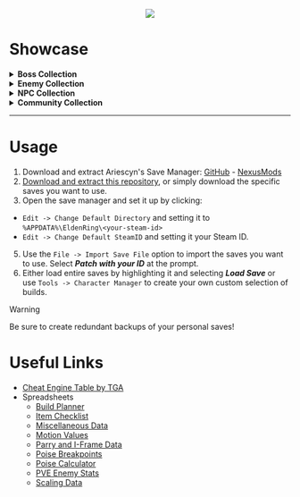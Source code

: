 <p align="center">
  <img src="https://i.imgur.com/EKs0Oou.png"/></img>
</p>

# Showcase

<details>
  <summary>
  <strong>Boss Collection</strong>
  </summary><hr>

  <!-- Save Seperator -->

  <details>
  <summary>
  <strong>1. <a href="https://github.com/Bergbok/Elden-Ring-Saves/tree/main/save-files/BOSS-1--Demigods-and-Co-1">Demigods and Co. 1</a></strong>
  </summary><hr>

  <details open>
  <summary><strong>Load Menu Preview</strong></summary>

  ![1-5](https://i.imgur.com/MY0dJVa.png)
  ![6-10](https://i.imgur.com/fN0U6I8.png)
  
  </details>

  <details>
  <summary>1. Godfrey, First Elden Lord</summary>

  ![Status Page 2](https://i.imgur.com/o8P3x6m.png)
  ![Status Page 1](https://i.imgur.com/900U52a.png)

  > - [ChaseTheBro - Axe Of Godfrey (Weapon Showcase Ep.25)](https://youtu.be/eeqgGoS6b6o)
  > - [ChaseTheBro - Hoarah Loux's Earthshaker Is Wonderful](https://youtu.be/taRqfCvUNHY)
  > - [ChaseTheBro - The Axe Of Godfrey Is So Strong Now!](https://youtu.be/_jit9pOLwvw)
  > - [Sliders](https://youtu.be/w0kxz1IwUhU)
  
  </details>
  <!-- Build Seperator -->
  <details>
  <summary>2. Godrick the Grafted</summary>

  ![Status Page 2](https://i.imgur.com/Sc91GrT.png)
  ![Status Page 1](https://i.imgur.com/UWqGSWb.png)

  > - [ChaseTheBro - Axe Of Godrick (Weapon Showcase Ep.168)](https://youtu.be/x0ICaQ5AkRI)
  > - [ChaseTheBro - Grafted Dragon (Weapon Showcase Ep.179)](https://youtu.be/6Sp0Af5x4qI)
  > - [Sliders](https://youtu.be/puBOPtZM3v0)
  
  </details>
  <!-- Build Seperator -->
  <details>
  <summary>3. Godwyn the Golden</summary>
  
  ![Status Page 2](https://i.imgur.com/SX5lHU6.png)
  ![Status Page 1](https://i.imgur.com/jjkCemF.png)

  > - [ChaseTheBro - Axe Of Godrick (Weapon Showcase Ep.168)](https://youtu.be/x0ICaQ5AkRI)
  > - [ChaseTheBro - Grafted Dragon (Weapon Showcase Ep.179)](https://youtu.be/6Sp0Af5x4qI)
  > - [Sliders](https://youtu.be/puBOPtZM3v0)
  
  </details>
  <!-- Build Seperator -->
  <details>
  <summary>4. Malenia, Blade of Miquella</summary>
    
  ![Status Page 2](https://i.imgur.com/Rgfdcpq.png)
  ![Status Page 1](https://i.imgur.com/bEzFZ0w.png)

  > - [ChaseTheBro - Hand Of Malenia (Weapon Showcase Ep.45)](https://youtu.be/mNR-gtZj9rU)
  > - [monk - This MALENIA BUILD is CLEAN (Elden Ring PVP)](https://youtu.be/BnsNxrr5Kf0)
  > - [Sliders](https://youtu.be/-_c2SGPOemU)
  
  </details>
  <!-- Build Seperator -->
  <details>
  <summary>5. Marika</summary>
    
  ![Status Page 2](https://i.imgur.com/DqOdi18.png)
  ![Status Page 1](https://i.imgur.com/2jCaIMR.png)

  > - [ChaseTheBro - Marika's Hammer (Weapon Showcase Ep.172)](https://youtu.be/buVMLzxPDJo)
  > - [ChaseTheBro - Marika's Hammer Is An Awesome Tool For Invasions](https://youtu.be/sgxbkhnxz1A)
  > - [ChaseTheBro - Sacred Relic Sword (Weapon Showcase Ep.100)](https://youtu.be/rgxOG3rRLpo)
  > - [Sliders](https://youtu.be/N1OLvKdJQS0)
  
  </details>
  <!-- Build Seperator -->
  <details>
  <summary>6. Miquella</summary>
    
  ![Status Page 2](https://i.imgur.com/p9bmaaw.png)
  ![Status Page 1](https://i.imgur.com/6qtCzrQ.png)

  > - [Sliders](https://youtu.be/_DDgubK_wFE)
  
  </details>
  <!-- Build Seperator -->
  <details>
  <summary>7. Mohg, Lord of Blood</summary>
    
  ![Status Page 2](https://i.imgur.com/cvqdTdu.png)
  ![Status Page 1](https://i.imgur.com/Jqo2HUK.png)

  > - [ChaseTheBro - Mohg, Lord Of Blood Has Invaded Your World](https://youtu.be/45qaHEt235Q)
  
  </details>
  <!-- Build Seperator -->
  <details>
  <summary>8. Morgott, the Omen King</summary>

  ![Status Page 2](https://i.imgur.com/X3Rv6xK.png)
  ![Status Page 1](https://i.imgur.com/3IgBTkH.png)

  > - [ChaseTheBro - Morgott The Omen King Has Invaded Your World](https://youtu.be/9YseMBy9dQQ)
  > - [Sliders](https://imgur.com/a/MXSGScz)
  
  </details>
  <!-- Build Seperator -->
  <details>
  <summary>9. Radagon of the Golden Order</summary>

  ![Status Page 2](https://i.imgur.com/YELVLPx.png)
  ![Status Page 1](https://i.imgur.com/2eUeNjH.png)

  > - [ChaseTheBro - Marika's Hammer (Weapon Showcase Ep.172)](https://youtu.be/buVMLzxPDJo)
  > - [ChaseTheBro - Marika's Hammer Is An Awesome Tool For Invasions](https://youtu.be/sgxbkhnxz1A)
  > - [ChaseTheBro - Sacred Relic Sword (Weapon Showcase Ep.100)](https://youtu.be/rgxOG3rRLpo)
  > - [Sliders](https://youtu.be/Cj6LergHG7E)
  
  </details>
  <!-- Build Seperator -->
  <details>
  <summary>10. Starscourge Radahn</summary>

  ![Status Page 2](https://i.imgur.com/2AXbYUy.png)
  ![Status Page 1](https://i.imgur.com/OgfIzAw.png)

  > - [ChaseTheBro - Starscourge Greatsword (Weapon Showcase Ep.166)](https://youtu.be/3uNV9lSiOuI)
  > - [ChaseTheBro - The Starscourge Greatsword Is Hilarious](https://youtu.be/rxxrK5Z7Lpc)
  > - [Sliders](https://youtu.be/lA1BtWT_RI4)
  
  </details>
  
  <hr>
  </details>

  <!-- Save Seperator -->

  <details>
    <summary>
    <strong>2. <a href="https://github.com/Bergbok/Elden-Ring-Saves/tree/main/save-files/BOSS-2--Demigods-and-Co-2">Demigods and Co. 2</a></strong>
    </summary><hr>

  <details open>
  <summary><strong>Load Menu Preview</strong></summary>

  ![1-3](https://i.imgur.com/B2fVG1d.png)
  
  </details>

  <details>
  <summary>1. Ranni the Witch</summary>
    
  ![Status Page 2](https://i.imgur.com/GGvFzLT.png)
  ![Status Page 1](https://i.imgur.com/FmYCD1Q.png)

  > - [ChaseTheBro - The Blizzard Wizard](https://youtu.be/ugS9K4dQZHo)
  > - [ChaseTheBro - The Frost Mage](https://youtu.be/He7CFrNp3r0)
  > - [ChaseTheBro - The Frostbite Mage](https://youtu.be/xjE1Zv_2kkQ)
  > - [Sliders](https://youtu.be/0Irnu1H3MeY)
  
  </details>
  <!-- Build Seperator -->
  <details>
  <summary>2. Rennala, Queen of the Full Moon</summary>
      
  ![Status Page 2](https://i.imgur.com/KrBBabN.png)
  ![Status Page 1](https://i.imgur.com/0ezwIlH.png)

  > - [ChaseTheBro - Spinning Weapon Is Extremely Powerful On A Sorcery Build](https://youtu.be/qsXr61HPh3M)
  > - [Sliders](https://youtu.be/o4Aw9LnSod8)
  
  </details>
  <!-- Build Seperator -->
  <details>
  <summary>3. Rykard, Lord of Blasphemy</summary>
    
  ![Status Page 2](https://i.imgur.com/3uKFC3h.png)
  ![Status Page 1](https://i.imgur.com/H2KQzEb.png)

  > - [ChaseTheBro - Blasphemous Blade (Weapon Showcase Ep.15)](https://youtu.be/NjzJckq4ElI)
  > - [ChaseTheBro - Blasphemous Blade Is One Of The Best Faith Weapons](https://youtu.be/Wa4VNzejRgI)
  > - [ChaseTheBro - Blasphemous Blade & Pyromancies Are Hotter Than Ever!](https://youtu.be/li9zBnciPGE)
  > - [ChaseTheBro - The Blasphemous Caster](https://youtu.be/NIzzTGBwjl0)
  > - [Sliders](https://youtu.be/WQovyo4lcWE)
  
  </details>

  <hr>
  </details>

  <!-- Save Seperator -->

  <details>
    <summary>
    <strong>3. <a href="https://github.com/Bergbok/Elden-Ring-Saves/tree/main/save-files/BOSS-3--Legend-Bosses">Legend Bosses</a></strong>
    </summary><hr>

  <details open>
  <summary><strong>Load Menu Preview</strong></summary>

  ![1-3](https://i.imgur.com/qlNHLvP.png)
  
  </details>

  <details>
  <summary>1. Fire Giant</summary>
    
  ![Status Page 2](https://i.imgur.com/rDaL1Fk.png)
  ![Status Page 1](https://i.imgur.com/pvnDzKg.png)

  > - [monk - This FIRE GIANT BUILD is TOO HOT TO HANDLE (Elden Ring PVP)](https://youtu.be/u4n5Un4w8TI)
  > - [Sliders](https://imgur.com/a/GILuQBE)
  
  </details>
  <!-- Build Seperator -->
  <details>
  <summary>2. Gurranq, Beast Clergyman</summary>
    
  ![Status Page 2](https://i.imgur.com/h8bh4hv.png)
  ![Status Page 1](https://i.imgur.com/UZKhl1l.png)
  
  </details>
  <!-- Build Seperator -->
  <details>
  <summary>3. Maliketh, the Black Blade</summary>
    
  ![Status Page 2](https://i.imgur.com/Q6uIOnQ.png)
  ![Status Page 1](https://i.imgur.com/kbVUoF3.png)

  > - [ChaseTheBro - Maliketh's Black Blade (Weapon Showcase Ep.76)](https://youtu.be/9Ry3rVifMig)
  > - [ChaseTheBro - Maliketh's Black Blade Got An Upgrade!](https://youtu.be/J0sWz2SwShg)
  > - [Sliders](https://imgur.com/gallery/GDcKe8Y)
  
  </details>
  <!-- Build Seperator -->
  <hr>
  </details>

  <!-- Save Seperator -->

  <details>
    <summary>
    <strong>4. <a href="https://github.com/Bergbok/Elden-Ring-Saves/tree/main/save-files/BOSS-4--Great-Enemies">Great Enemies</a></strong>
    </summary><hr>

  > Reserved for:
  >  - Ancestor Spirit
  >  - Cemetery Shade
  >  - Dragonkin Soldier / of Nokstella
  >  - Leonine Misbegotten
  >  - Red Wolf of Radagon
  >  - Valiant Gargoyles
  >
  > I just don't really know what to do for these fashion-wise so feel free to add them yourself if you have ideas!

  <hr>
  </details>

  <!-- Save Seperator -->

  <details>
    <summary>
    <strong>5. <a href="https://github.com/Bergbok/Elden-Ring-Saves/tree/main/save-files/BOSS-5--Field-Bosses-1">Field Bosses 1</a></strong>
    </summary><hr>

  <details open>
  <summary><strong>Load Menu Preview</strong></summary>

  ![1-5](https://i.imgur.com/rmrOhmy.png)
  ![6-10](https://i.imgur.com/vJaa191.png)
  
  </details>
  
  <details>
  <summary>1. Adan, Thief of Fire</summary>

  ![Status Page 2](https://i.imgur.com/ZwKbh7p.png)
  ![Status Page 1](https://i.imgur.com/O44cGSI.png)

  > - [Mr_CurL - Adan, Thief Of Fire PVP/Invasions](ZZZ)
  
  </details>
  <!-- Build Seperator -->
  <details>
  <summary>2. Battlemage Hugues</summary>

  ![Status Page 2](https://i.imgur.com/ZsbM2aA.png)
  ![Status Page 1](https://i.imgur.com/658bxBJ.png)

  > - [ChaseTheBro - Battlemage Hugues Has Invaded Your World](https://youtu.be/NzMR4E5NBxE)
  
  </details>
  <!-- Build Seperator -->
  <details>
  <summary>3. Bell Bearing Hunter / Elemer of the Briar</summary>
    
  ![Status Page 2](https://i.imgur.com/DbrNOKI.png)
  ![Status Page 1](https://i.imgur.com/aeWf5ET.png)
  
  </details>
  <!-- Build Seperator -->
  <details>
  <summary>4. Black Knife Assassin</summary>

  ![Status Page 2](https://i.imgur.com/5MwNWMj.png)
  ![Status Page 1](https://i.imgur.com/TKUfRuj.png)

  > - [monk - This BLACK KNIFE ASSASSIN BUILD is DEADLY (Elden Ring PVP)](https://youtu.be/ceBQnnR6xGc)
  > - [Oroboro - Black Knife of Stormveil | Elden Ring](https://youtu.be/UIzH2EcyJH0)

  </details>
  <!-- Build Seperator -->
  <details>
  <summary>5. Commander Niall / O'Neil</summary>

  ![Status Page 2](https://i.imgur.com/2BsC89x.png)
  ![Status Page 1](https://i.imgur.com/82oCY52.png)

  > - [ChaseTheBro - Commander Niall Has Invaded Your World](https://youtu.be/YB42YJtXpoM)
  > - [monk - This COMMANDER NIALL BUILD is RUTHLESS (Elden Ring PVP)](https://youtu.be/jxyk1BWiUsU)
  
  </details>
  <!-- Build Seperator -->
  <details>
  <summary>6. Crucible Knight Ordovis</summary>

  ![Status Page 2](https://i.imgur.com/5bxfJ6V.png)
  ![Status Page 1](https://i.imgur.com/LpBiAxj.png)
  
  > - [ChaseTheBro - Crucible Knight Has Invaded Your World](https://youtu.be/lh4CPGPafK4)
  > - [msokka - Elden Ring PVP As Crucible Knight Ordovis](https://youtu.be/uP8XX0arbhE)
  
  </details>
  <!-- Build Seperator -->
  <details>
  <summary>7. Crucible Knight Siluria</summary>

  ![Status Page 2](https://i.imgur.com/7OIsR0o.png)
  ![Status Page 1](https://i.imgur.com/bsaYOGM.png)

  > - [ChaseTheBro - Siluria's Tree Is Powerful With The Recent Buff!](https://youtu.be/WtQcvaktZas)
  > - [ChaseTheBro - Crucible Knight Has Invaded Your World](https://youtu.be/lh4CPGPafK4)
  > - [msokka - Elden Ring PVP As Crucible Knight Ordovis](https://youtu.be/uP8XX0arbhE)
  
  </details>
  <!-- Build Seperator -->
  <details>
  <summary>8. Esgar, Priest of Blood</summary>
  
  ![Status Page 2](https://i.imgur.com/HeDJLax.png)
  ![Status Page 1](https://i.imgur.com/Kzq0Wxz.png)
  
  </details>
  <!-- Build Seperator -->
  <details>
  <summary>9. Godskin Apostle</summary>

  ![Status Page 2](https://i.imgur.com/F0JmNYF.png)
  ![Status Page 1](https://i.imgur.com/G0azZX9.png)

  > - [msokka - Elden Ring PVP As a Godskin Apostle](https://youtu.be/5Qsfsu9HNKo)
  > - [Sliders](https://youtu.be/yk4oDrmwEEo)
  
  </details>
  <!-- Build Seperator -->
  <details>
  <summary>10. Godskin Noble</summary>
  
  ![Status Page 2](https://i.imgur.com/qZOtDms.png)
  ![Status Page 1](https://i.imgur.com/Fatwq0N.png)

  > - [ChaseTheBro - Godskin Noble Has Invaded Your World](https://youtu.be/h6XbTUkH9tk)
  > - [Sliders](https://youtu.be/vrsQXHGdrCc)
  
  </details>
  <!-- Build Seperator -->
  <hr>
  </details>

  <!-- Save Seperator -->

  <details>
    <summary>
    <strong>6. <a href="https://github.com/Bergbok/Elden-Ring-Saves/tree/main/save-files/BOSS-6--Field-Bosses-2">Field Bosses 2</a></strong>
    </summary><hr>

  <details open>
  <summary><strong>Load Menu Preview</strong></summary>

  ![1-5](https://i.imgur.com/zV7Cf0n.png)
  ![6-10](https://i.imgur.com/zh5KHku.png)
  
  </details>
  <!-- Build Seperator -->
  <details>
  <summary>1. Gravekeeper / Duelist / Gladiator</summary>

  ![Status Page 2](https://i.imgur.com/4lgFiWk.png)
  ![Status Page 1](https://i.imgur.com/1ab2TMZ.png)
  
  </details>
  <!-- Build Seperator -->
  <details>
  <summary>2. Rotten Gravekeeper / Duelist / Gladiator</summary>

  ![Status Page 2](https://i.imgur.com/72P2Nd5.png)
  ![Status Page 1](https://i.imgur.com/34QGtY7.png)

  > - [Mr_CurL - Rotten Duelist | Elden Ring | Pvp/Invasions](ZZZ)
  
  </details>
  <!-- Build Seperator -->
  <details>
  <summary>3. Kindred of Rot</summary>
  
  ![Status Page 2](https://i.imgur.com/ofD24hr.png)
  ![Status Page 1](https://i.imgur.com/kd2gEri.png)

  > - [Sliders](https://imgur.com/a/L5gKexR)
  
  </details>
  <!-- Build Seperator -->
  <details>
  <summary>4. Loretta, Knight of the Haligtree / Royal Knight Loretta</summary>

  ![Status Page 2](https://i.imgur.com/dHoZSpH.png)
  ![Status Page 1](https://i.imgur.com/n4MSLpt.png)

  > - [ChaseTheBro - Loretta's War Sickle Got Quite The Buff!](https://youtu.be/Hyso5-aDblw)
  > - [monk - DESTROYING opponents with this KNIGHT LORETTA BUILD (Elden Ring PVP)](https://youtu.be/VCl7skBLL5Y)
  
  </details>
  <!-- Build Seperator -->
  <details>
  <summary>5. Mad Pumpkin Head</summary>

  ![Status Page 2](https://i.imgur.com/JLOZDt4.png)
  ![Status Page 1](https://i.imgur.com/JXpAzE6.png)
  
  </details>
  <!-- Build Seperator -->
  <details>
  <summary>6. Necromancer Garris</summary>

  ![Status Page 2](https://i.imgur.com/HcyTGbZ.png)
  ![Status Page 1](https://i.imgur.com/YgfiW5T.png)

  </details>
  <!-- Build Seperator -->
  <details>
  <summary>7. Night's Cavalry</summary>

  ![Status Page 2](https://i.imgur.com/FXryVP1.png)
  ![Status Page 1](https://i.imgur.com/ID4MTXS.png)

  > - [ChaseTheBro - Night's Cavalry Has Invaded Your World](https://youtu.be/EFcZubAUK8w)
  
  </details>
  <!-- Build Seperator -->
  <details>
  <summary>8. Night Maiden</summary>

  ![Status Page 2](https://i.imgur.com/g3D2yLI.png)
  ![Status Page 1](https://i.imgur.com/H3Ay8LB.png)
  > Not a field boss but didn't want this seperated from the Nox Monk / Swordstress
  
  </details>
  <!-- Build Seperator -->
  <details>
  <summary>9. Nox Monk</summary>

  ![Status Page 2](https://i.imgur.com/002eFDr.png)
  ![Status Page 1](https://i.imgur.com/J8oifgm.png)

  > - [Prod - Low Key One Of The BEST Weapons I've Used - Elden Ring Nox Flowing Hammer PvP](https://youtu.be/10bZAG3-LK4)
  > - [Mr_CurL - Nox Monk Pvp/Invasions](https://youtu.be/lOd756dSgzk)
  
  </details>
  <!-- Build Seperator -->
  <details>
  <summary>10. Nox Swordstress</summary>

  ![Status Page 2](https://i.imgur.com/uLfiNV9.png)
  ![Status Page 1](https://i.imgur.com/gw0eO0T.png)

  > - [Mr_CurL - Nox SwordStress Pvp/Invasions](https://youtu.be/xF-ZF7zNHGc)
  
  </details>

  <hr>
  </details>

  <!-- Save Seperator -->

  <details>
    <summary>
    <strong>7. <a href="https://github.com/Bergbok/Elden-Ring-Saves/tree/main/save-files/BOSS-7--Field-Bosses-3">Field Bosses 3</a></strong>
    </summary><hr>

  <details open>
  <summary><strong>Load Menu Preview</strong></summary>

  ![1-5](https://i.imgur.com/hrK0U2q.png)

  </details>

  <details>
  <summary>1. Omenkiller</summary>

  ![Status Page 2](https://i.imgur.com/YD1OSPb.png)
  ![Status Page 1](https://i.imgur.com/MrnNpdg.png)

  > - [ChaseTheBro - Omenkiller Has Invaded Your World](https://youtu.be/tLSL-qPW15A)
  
  </details>
  <!-- Build Seperator -->
  <details>
  <summary>2. Perfumer Tricia</summary>

  ![Status Page 2](https://i.imgur.com/gfHlBi9.png)
  ![Status Page 1](https://i.imgur.com/fd0Vvv8.png)

  > - [CondimentsIV - Invasions: Lord’s Perfumer (Perfume Build) One shot build](https://youtu.be/M3_PbP1WIVE)
  
  </details>
  <!-- Build Seperator -->
  <details>
  <summary>3. Sanguine Noble</summary>

  ![Status Page 2](https://i.imgur.com/wC2NcI0.png)
  ![Status Page 1](https://i.imgur.com/BpPmG8Z.png)

  > - [ChaseTheBro - Sanguine Noble Has Invaded Your World](https://youtu.be/ngkMZ9jyRCo)
  
  </details>
  <!-- Build Seperator -->
  <details>
  <summary>4. Tree Sentinel</summary>

  ![Status Page 2](https://i.imgur.com/HDEFG9e.png)
  ![Status Page 1](https://i.imgur.com/TLfugW0.png)

  > - [ChaseTheBro - Bathing Everyone In Rays Of Gold](https://youtu.be/cyHNFplXr9A)
  > - [ChaseTheBro - Golden Halberd (Weapon Showcase Ep.127)](https://youtu.be/91NNiaa3jeE)
  > - [ChaseTheBro - Golden Order Greatsword (Weapon Showcase Ep.78)](https://youtu.be/VB0DVY640ts)
  > - [ChaseTheBro - Sacred Builds Bathe Their Enemies In Rays Of Gold](https://youtu.be/5d37owhi5Q4)
  > - [ChaseTheBro - The Wizard Away 9000](https://youtu.be/8UMk5BWGako)
  > - [ChaseTheBro - Treespear (Weapon Showcase Ep.39)](https://youtu.be/LMVIZvTTNrM)
  > - [ChaseTheBro - Wizards Fear The Erdtree Greatshield](https://youtu.be/GFu-min9aIM)
  
  </details>
  <!-- Build Seperator -->
  <details>
  <summary>5. Draconic Tree Sentinel</summary>

  ![Status Page 2](https://i.imgur.com/dC7kAic.png)
  ![Status Page 1](https://i.imgur.com/vWdyoFR.png)

  > - [MrIwont4get - Dragon Greatclaw Weapon Showcase](https://youtu.be/ImdnTAL0lTE)
  
  </details>
  
  <hr>
  </details>

  <hr>
</details>

<!-- Collection Seperator -->

<details>
  <summary>
  <strong>Enemy Collection</strong>
  </summary><hr>

  <!-- Save Seperator -->

  <details>
    <summary>
    <strong>1. <a href="https://github.com/Bergbok/Elden-Ring-Saves/tree/main/save-files/ENEMY-1--Knights-1">Knights 1</a></strong>
    </summary><hr>

  <details open>
  <summary><strong>Load Menu Preview</strong></summary>

  ![1-5](https://i.imgur.com/R09SMQn.png)
  ![6](https://i.imgur.com/C5iyX5B.png)

  </details>
  <!-- Build Seperator -->
  <details>
  <summary>1. Banished Knight</summary>

  ![Status Page 2](https://i.imgur.com/QgumP0n.png)
  ![Status Page 1](https://i.imgur.com/c7jcAJe.png)

  > - [ChaseTheBro - Banished Knight Has Invaded Your World](https://youtu.be/5TfYWY0Nqek)
  
  </details>
  <!-- Build Seperator -->
  <details>
  <summary>2. Bloodhound Knight</summary>

  ![Status Page 2](https://i.imgur.com/EtruX8b.png)
  ![Status Page 1](https://i.imgur.com/uGxrclX.png)

  > - [ChaseTheBro - Bloodhound Claws (Weapon Showcase Ep.167)](https://youtu.be/KrLZGB8P83Y)
  > - [ChaseTheBro - Bloodhound's Fang (Weapon Showcase Ep.43)](https://youtu.be/AGkRRZasStQ)
  > - [ChaseTheBro - Bloodhound's Step Backstabs Are Great!](https://youtu.be/bElvGy8KDA0)
  > - [ChaseTheBro - The Bloodflame Hound](https://youtu.be/P0BI3u0DFhQ)

  </details>
  <!-- Build Seperator -->
  <details>
  <summary>3. Carian Knight</summary>

  ![Status Page 2](https://i.imgur.com/GfB0BMf.png)
  ![Status Page 1](https://i.imgur.com/6Hm0E7Q.png)

  > - [ChaseTheBro - Carian Knight's Sword Has The Most Majestic Ash Of War](https://youtu.be/WCp96zW3cr0)
  > - [ChaseTheBro - Spinning Weapon Is Extremely Powerful On A Sorcery Build](https://youtu.be/qsXr61HPh3M)
  > - [ChaseTheBro - The Intelligence Swordsman Build](https://youtu.be/EPXd4LVW07Q)
  > - [ChaseTheBro - The Sword Sorceress](https://youtu.be/nIUoNivy6Xk)
  
  </details>
  <!-- Build Seperator -->
  <details>
  <summary>4. Cleanrot Knight</summary>

  ![Status Page 2](https://i.imgur.com/TH0H1rQ.png)
  ![Status Page 1](https://i.imgur.com/Zdq04ib.png)

  > - [ChaseTheBro - Cleanrot Knight Has Invaded Your World](https://youtu.be/6EVYHC1oYxw)
  
  </details>
  <!-- Build Seperator -->
  <details>
  <summary>5. Drake Knight</summary>

  ![Status Page 2](https://i.imgur.com/OSGdDE8.png)
  ![Status Page 1](https://i.imgur.com/NR61ylA.png)

  > - [ChaseTheBro - Dragon Halberd Is Ridiculously Strong After Patch 1.10](https://youtu.be/1jkumISMRtk)
  > - [ChaseTheBro - Dragonscale Blade (Weapon Showcase Ep.70)](https://youtu.be/_mfA64crzHQ)
  > - [ChaseTheBro - Dragonscale Blade's Buff Is Quite Shocking!](https://youtu.be/txiSN7SQiYk)
  > - [ChaseTheBro - Grafted Dragon (Weapon Showcase Ep.179)](https://youtu.be/6Sp0Af5x4qI)
  > - [ChaseTheBro - Magma Wyrm's Scalesword (Weapon Showcase Ep.69)](https://youtu.be/QueDvFEO9Mc)
  > - [ChaseTheBro - The Devious Dragon](https://youtu.be/w40Ahw_BhE8)
  > - [ChaseTheBro - The Dragon Experience](https://youtu.be/2-yqSbdLE2k)
  > - [ChaseTheBro - The Iron Dragon Build](https://youtu.be/kmRLxYLmacY)
  > - [ChaseTheBro - The Roar Medallion Now Buffs Dragon Breath Attacks](https://youtu.be/X3-WFkTAvSM)
  
  </details>
  <!-- Build Seperator -->
  <details>
  <summary>6. Zamor Knight</summary>
    
  ![Status Page 2](https://i.imgur.com/ggfC44t.png)
  ![Status Page 1](https://i.imgur.com/qJBnZ86.png)

  > - [ChaseTheBro - Zamor Curved Sword (Weapon Showcase Ep.75)](https://youtu.be/1fDlQNZ5C1g)
  > - [ChaseTheBro - Zamor Curved Sword Got A Cool Buff](https://youtu.be/Qcu5IrT1Toc)
  
  </details>
  <!-- Build Seperator -->
  <hr>
  </details>

  <!-- Save Seperator -->

  <details>
    <summary>
    <strong>2. <a href="https://github.com/Bergbok/Elden-Ring-Saves/tree/main/save-files/ENEMY-2--Knights-2">Knights 2</a></strong>
    </summary><hr>

  <details open>
  <summary><strong>Load Menu Preview</strong></summary>

  ![1-5](https://i.imgur.com/LDKJ1fM.png)
  ![6-7](https://i.imgur.com/Kx0RnAC.png)
  
  </details>

  <details>
  <summary>1. Cuckoo Knight</summary>

  ![Status Page 2](https://i.imgur.com/tfdGwhu.png)
  ![Status Page 1](https://i.imgur.com/o2z8Vkp.png)

  > - [Mr_CurL - The Cuckoo Knight | Pvp/Invasion](https://youtu.be/K2X3MwMtkg4)
  
  </details>
  <!-- Build Seperator -->
  <details>
  <summary>2. Gelmir Knight</summary>

  ![Status Page 2](https://i.imgur.com/3WFC1fH.png)
  ![Status Page 1](https://i.imgur.com/ZwTbolT.png)

  </details>
  <!-- Build Seperator -->
  <details>
  <summary>3. Godrick Knight</summary>

  ![Status Page 2](https://i.imgur.com/GGYzQe7.png)
  ![Status Page 1](https://i.imgur.com/ymcH4Ih.png)
  
  </details>
  <!-- Build Seperator -->
  <details>
  <summary>4. Haligtree Knight</summary>

  ![Status Page 2](https://i.imgur.com/oME18wM.png)
  ![Status Page 1](https://i.imgur.com/mwP1MW6.png)

  > - [ChaseTheBro - Haligtree Knight Has Invaded Your World](https://youtu.be/8Cz652aDWcE)
  
  </details>
  <!-- Build Seperator -->
  <details>
  <summary>5. Leyndell Knight</summary>

  ![Status Page 2](https://i.imgur.com/tjHfac1.png)
  ![Status Page 1](https://i.imgur.com/BmHw5Hc.png)

  > - [ChaseTheBro - Leyndell Knight Has Invaded Your World](https://youtu.be/fEq1dONTJq4)
  
  </details>
  <!-- Build Seperator -->
  <details>
  <summary>6. Mausoleum Knight</summary>

  ![Status Page 2](https://i.imgur.com/t0LT4Um.png)
  ![Status Page 1](https://i.imgur.com/Ajgy6ts.png)

  > - [Mr_CurL - Mausoleum Knight In the Colosseum PVP](https://youtu.be/I95epzICpOw)
  
  </details>
  <!-- Build Seperator -->
  <details>
  <summary>7. Redmane Knight</summary>

  ![Status Page 2](https://i.imgur.com/NmH1xCU.png)
  ![Status Page 1](https://i.imgur.com/9UoMDh6.png)

  > - [ChaseTheBro - Redmane Knight Has Invaded Your World](https://youtu.be/9Ge9C40eKCU)
  
  </details>

  <hr>
  </details>

  <!-- Save Seperator -->

  <details>
    <summary>
    <strong>3. <a href="https://github.com/Bergbok/Elden-Ring-Saves/tree/main/save-files/ENEMY-3--Misc-1">Misc.</a></strong>
    </summary><hr>

  <details open>
  <summary><strong>Load Menu Preview</strong></summary>

  ![1-5](https://i.imgur.com/ZqwXzCA.png)
  
  </details>

  <details>
  <summary>1. Albinauric</summary>

  ![Status Page 2](https://i.imgur.com/ncinkLS.png)
  ![Status Page 1](https://i.imgur.com/sqlArS5.png)

  > - [Mr_CurL - Albinauric Pvp/Invasions](https://youtu.be/QyBzUMKxiec)
  
  </details>
  <!-- Build Seperator -->
  <details>
  <summary>2. Blackflame Monk</summary>

  ![Status Page 2](https://i.imgur.com/kcvuYp5.png)
  ![Status Page 1](https://i.imgur.com/YURlvVW.png)

  > - [ChaseTheBro - Monk's Flameblade (Weapon Showcase Ep.93)](https://youtu.be/xXgokwxYqkA)

  </details>
  <!-- Build Seperator -->
  <details>
  <summary>3. Fire Monk</summary>
  
  ![Status Page 2](https://i.imgur.com/9jK0pyw.png)
  ![Status Page 1](https://i.imgur.com/pmWlvcH.png)

  > - [ChaseTheBro - Fire Monk Has Invaded Your World](https://youtu.be/DvZrB7s6Jhc)
  > - [ChaseTheBro - Monk's Flameblade (Weapon Showcase Ep.93)](https://youtu.be/xXgokwxYqkA)
  > - [Sliders](https://imgur.com/gallery/taaggnw)
  
  </details>
  <!-- Build Seperator -->
  <details>
  <summary>4. Kaiden Sellsword</summary>
  
  ![Status Page 2](https://i.imgur.com/g3oxNXr.png)
  ![Status Page 1](https://i.imgur.com/KaLTUYT.png)

  > - [ChaseTheBro - Kaiden Sellsword Has Invaded Your World](https://youtu.be/RZfvenzt0cM)
  
  </details>
  <!-- Build Seperator -->
  <details>
  <summary>5. Marionette</summary>

  ![Status Page 2](https://i.imgur.com/RfrBFCj.png)
  ![Status Page 1](https://i.imgur.com/0jW4fI3.png)
  
  </details>

  <hr>
  </details>

  <hr>
</details>

<!-- Collection Seperator -->

<details>
  <summary>
  <strong>NPC Collection</a></strong>
  </summary><hr>

  <!-- Save Seperator -->

  <details>
    <summary>
    <strong>1. <a href="https://github.com/Bergbok/Elden-Ring-Saves/tree/main/save-files/NPC-1--Friendly-NPCs-1">Friendly NPCs 1</a></strong>
    </summary><hr>

  <details open>
  <summary><strong>Load Menu Preview</strong></summary>

  ![1-5](https://i.imgur.com/ZwuGPSI.png)
  ![6-10](https://i.imgur.com/7OzlkpM.png)

  </details>

  <details>
  <summary>1. Blaidd the Half-Wolf</summary>

  ![Status Page 2](https://i.imgur.com/yV4eKkK.png)
  ![Status Page 1](https://i.imgur.com/PQG8Jl0.png)

  > - [ChaseTheBro - Blaidd Has Invaded Your World](https://youtu.be/AZCubWc9ew0)
  
  </details>
  <!-- Build Seperator -->
  <details>
  <summary>2. Boc the Seamster</summary>

  ![Status Page 2](https://i.imgur.com/nK1Dikf.png)
  ![Status Page 1](https://i.imgur.com/Awufhbx.png)

  </details>
  <!-- Build Seperator -->
  <details>
  <summary>3. Blackgaurd Big Boggart</summary>
  
  ![Status Page 2](https://i.imgur.com/48Z6xAY.png)
  ![Status Page 1](https://i.imgur.com/HyYMU1v.png)

  > - [Mr_CurL - BlackGuard Big Boggart Pvp/Invasions](https://youtu.be/wqf3-IWdeYs)
  
  </details>
  <!-- Build Seperator -->
  <details>
  <summary>4. Brother Corhyn</summary>
  
  ![Status Page 2](https://i.imgur.com/ptn0KH9.png)
  ![Status Page 1](https://i.imgur.com/SgITDjv.png)
  
  </details>
  <!-- Build Seperator -->
  <details>
  <summary>5. D</summary>

  ![Status Page 2](https://i.imgur.com/VPj3zek.png)
  ![Status Page 1](https://i.imgur.com/Oivun8x.png)

  > - [Mr_CurL - D, Hunter Of The Dead | Elden Ring | Pvp/Invasions](https://youtu.be/J_DfB4bfZac)
  
  </details>
  <!-- Build Seperator -->
  <details>
  <summary>6. Knight Diallos</summary>

  ![Status Page 2](https://i.imgur.com/jO4Kkam.png)
  ![Status Page 1](https://i.imgur.com/nQQmXmQ.png)
  
  </details>
  <!-- Build Seperator -->
  <details>
  <summary>7. Dung Eater</summary>

  ![Status Page 2](https://i.imgur.com/7qBo6ha.png)
  ![Status Page 1](https://i.imgur.com/Q6rZxy4.png)

  > - [ChaseTheBro - The Loathsome Dung Eater Has Invaded Your World](https://youtu.be/8XaBj_kzL-s)
  > - [monk - The LOATHESOME DUNG EATER BUILD (Elden Ring PVP)](https://youtu.be/tMnuXk3hOzU)
  
  </details>
  <!-- Build Seperator -->
  <details>
  <summary>8. Castellan Edgar</summary>

  ![Status Page 2](https://i.imgur.com/MLVXqDl.png)
  ![Status Page 1](https://i.imgur.com/iZIQsUL.png)
  
  </details>
  <!-- Build Seperator -->
  <details>
  <summary>9. Fia, Deathbed Companion</summary>

  ![Status Page 2](https://i.imgur.com/bX4tWOi.png)
  ![Status Page 1](https://i.imgur.com/DxU2s4f.png)

  > - [Mr_CurL - Fia Pvp/Invasions](https://youtu.be/m7RNsIvExQs)
  
  </details>
  <!-- Build Seperator -->
  <details>
  <summary>10. Gideon Ofnir, The All-Knowing</summary>
  
  ![Status Page 2](https://i.imgur.com/g6K2Dkd.png)
  ![Status Page 1](https://i.imgur.com/KP4Jw1p.png)

  > - [monk - This SIR GIDEON OFNIR BUILD is 999 IQ (Elden Ring PVP)](https://youtu.be/M6ajqHGCe7I)
  > - [Mr_CurL - Sir Gideon Ofnir Pvp/Invasions](https://youtu.be/M6ajqHGCe7I)
  
  </details>

  <hr>
  </details>

  <!-- Save Seperator -->

  <details>
    <summary>
    <strong>2. <a href="https://github.com/Bergbok/Elden-Ring-Saves/tree/main/save-files/NPC-2--Friendly-NPCs-2">Friendly NPCs 2</a></strong>
    </summary><hr>

  <details open>
  <summary><strong>Load Menu Preview</strong></summary>

  ![1-5](https://i.imgur.com/6lpeFpq.png)
  ![6-10](https://i.imgur.com/2yJYGVR.png)
  
  </details>

  <details>
  <summary>1. Goldmask</summary>

  ![Status Page 2](https://i.imgur.com/4aaypHu.png)
  ![Status Page 1](https://i.imgur.com/3YnMVCP.png)
  
  </details>
  <!-- Build Seperator -->
  <details>
  <summary>2. Gowry</summary>
  
  ![Status Page 2](https://i.imgur.com/3KBCGJ1.png)
  ![Status Page 1](https://i.imgur.com/M5GQsO3.png)

  </details>
  <!-- Build Seperator -->
  <details>
  <summary>3. War Counselor Iji</summary>

  ![Status Page 2](https://i.imgur.com/gj2IuSV.png)
  ![Status Page 1](https://i.imgur.com/u9dPi93.png)
  
  </details>
  <!-- Build Seperator -->
  <details>
  <summary>4. Witch-Hunter Jerren</summary>

  ![Status Page 2](https://i.imgur.com/bGtmUi9.png)
  ![Status Page 1](https://i.imgur.com/klC3SDM.png)

  > - [ChaseTheBro - Witch-Hunter Jerren Has Invaded Your World](https://youtu.be/rAThE-OIu9o)
  > - [Mr_CurL - Witch-Hunter Jerren Pvp/Invasions](https://youtu.be/tuYIcVUW8c8)
  
  </details>
  <!-- Build Seperator -->
  <details>
  <summary>5. Kenneth Haight</summary>

  ![Status Page 2](https://i.imgur.com/tbq8mpa.png)
  ![Status Page 1](https://i.imgur.com/QiCSvY4.png)
  
  </details>
  <!-- Build Seperator -->
  <details>
  <summary>6. Latenna the Albinauric Woman</summary>

  ![Status Page 2](https://i.imgur.com/0OriEFe.png)
  ![Status Page 1](https://i.imgur.com/VxdvxhN.png)
  
  </details>
  <!-- Build Seperator -->
  <details>
  <summary>7. Melina</summary>

  ![Status Page 2](https://i.imgur.com/VA73MH2.png)
  ![Status Page 1](https://i.imgur.com/PYHLdqC.png)

  > - [Mr_CurL - Melina Pvp/Invasions](https://youtu.be/3h1CnhnymFg)
  > - [Sliders](https://www.reddit.com/r/SoulsSliders/comments/ttlttz/melina_elden_ring/)
  
  </details>
  <!-- Build Seperator -->
  <details>
  <summary>8. Nomadic Merchant</summary>
  
  ![Status Page 2](https://i.imgur.com/kAcdFwL.png)
  ![Status Page 1](https://i.imgur.com/XPhV7h1.png)

  > - [Mr_CurL - Nomadic Merchant Pvp/Invasions](https://youtu.be/P5Kz0yfQWME)
  
  </details>
  <!-- Build Seperator -->
  <details>
  <summary>9. Millicent</summary>

  ![Status Page 2](https://i.imgur.com/ffQUld5.png)
  ![Status Page 1](https://i.imgur.com/AHi7nEg.png)
  
  </details>
  <!-- Build Seperator -->
  <details>
  <summary>10. Nepheli Loux, Warrior</summary>

  ![Status Page 2](https://i.imgur.com/TwJgpmD.png)
  ![Status Page 1](https://i.imgur.com/uJvwAD1.png)

  > - [Mr_CurL - Nepheli Loux Pvp/Invasions](https://youtu.be/BLIYYe1t3gM)
  
  </details>

  <hr>
  </details>

  <!-- Save Seperator -->

  <details>
    <summary>
    <strong>3. <a href="https://github.com/Bergbok/Elden-Ring-Saves/tree/main/save-files/NPC-3--Friendly-NPCs-3">Friendly NPCs 3</a></strong>
    </summary><hr>

  <details open>
  <summary><strong>Load Menu Preview</strong></summary>

  ![1-5](https://i.imgur.com/GeGFNFS.png)
  ![6-10](https://i.imgur.com/jqTlJsF.png)
  
  </details>

  <details>
  <summary>1. Patches the Untethered</summary>

  ![Status Page 2](https://i.imgur.com/jRQUai3.png)
  ![Status Page 1](https://i.imgur.com/q4Pe4AA.png)

  > - [Mr_CurL - Patches Pvp/Invasions](https://youtu.be/xPW5W-qngw0)
  
  </details>
  <!-- Build Seperator -->
  <details>
  <summary>2. Ranni the Witch</summary>

  ![Status Page 2](https://i.imgur.com/GGvFzLT.png)
  ![Status Page 1](https://i.imgur.com/FmYCD1Q.png)

  > - [ChaseTheBro - The Blizzard Wizard](https://youtu.be/ugS9K4dQZHo)
  > - [ChaseTheBro - The Frost Mage](https://youtu.be/He7CFrNp3r0)
  > - [ChaseTheBro - The Frostbite Mage](https://youtu.be/xjE1Zv_2kkQ)
  > - [Sliders](https://youtu.be/0Irnu1H3MeY)
  
  </details>
  <!-- Build Seperator -->
  <details>
  <summary>3. Rya / Zorayas</summary>

  ![Status Page 2](https://i.imgur.com/ejQhZPX.png)
  ![Status Page 1](https://i.imgur.com/t6eqiA5.png)

  > - [Mr_CurL - Rya Pvp/Invasions](https://youtu.be/HqR6JLk67Fw)

  </details>
  <!-- Build Seperator -->
  <details>
  <summary>4. Sorceress Sellen</summary>

  ![Status Page 2](https://i.imgur.com/tyJILnX.png)
  ![Status Page 1](https://i.imgur.com/gY94pgF.png)

  > - [Mr_CurL - Sorceress Sellen Pvp/Invasions](https://youtu.be/9yVREJkZsRg)
  
  </details>
  <!-- Build Seperator -->
  <details>
  <summary>5. Tanith</summary>
    
  ![Status Page 2](https://i.imgur.com/SAxE3Re.png)
  ![Status Page 1](https://i.imgur.com/otelo0A.png)
  
  </details>
  <!-- Build Seperator -->
  <details>
  <summary>6. Thops</summary>

  ![Status Page 2](https://i.imgur.com/1f33xY7.png)
  ![Status Page 1](https://i.imgur.com/dW0Se02.png)

  > - [Iced Estus - Thops invades Elden Ring 🧙‍♂️](https://youtu.be/-yhZ9CrrbfM)
  
  </details>
  <!-- Build Seperator -->
  <details>
  <summary>7. White Mask Varré</summary>

  ![Status Page 2](https://i.imgur.com/AYOgFV3.png)
  ![Status Page 1](https://i.imgur.com/BMmRZAc.png)

  > - [Mr_CurL - White Mask Varre Pvp/Invasions](https://youtu.be/BEV3XVZkhSI)
  
  </details>
  <!-- Build Seperator -->
  <details>
  <summary>8. Bloody Finger Hunter Yura</summary>

  ![Status Page 2](https://i.imgur.com/YyWhDmB.png)
  ![Status Page 1](https://i.imgur.com/0gq3Why.png)

  > - [ChaseTheBro - Bloody Finger Hunter Yura has Invaded Your World](https://youtu.be/Xqbt7ud9jf0)
  > - [Mr_CurL - Bloody Finger Hunter Yura Pvp/Invasions](https://youtu.be/lltOJC2WL_E)
  
  </details>

  <hr>
</details>

<!-- Save Seperator -->

<details>
  <summary>
  <strong>4. <a href="https://github.com/Bergbok/Elden-Ring-Saves/tree/main/save-files/NPC-4--Invader-NPCs-1">Invader NPCs 1</a></strong>
  </summary><hr>

  <details open>
  <summary><strong>Load Menu Preview</strong></summary>

  ![1-5](https://i.imgur.com/Hj3dZd4.png)
  ![6-10](https://i.imgur.com/j7gSBib.png)
  
  </details>

  <details>
  <summary>1. Mad Tounge Alberich</summary>

  ![Status Page 2](https://i.imgur.com/V7ZHQ9L.png)
  ![Status Page 1](https://i.imgur.com/W8Cw0or.png)

  > - [Mr_CurL - Mad Tongue Alberich Pvp/Invasions](https://youtu.be/MOWEEdQf0Ck)
  
  </details>
  <!-- Build Seperator -->
  <details>
  <summary>2. Anastasia, Tarnished-Eater</summary>
  
  ![Status Page 2](https://i.imgur.com/ZVRN3tK.png)
  ![Status Page 1](https://i.imgur.com/m6GLHRZ.png)

  </details>
  <!-- Build Seperator -->
  <details>
  <summary>3. Knight Bernahl</summary>

  ![Status Page 2](https://i.imgur.com/Wz2MfbO.png)
  ![Status Page 1](https://i.imgur.com/VY1d7ED.png)

  > - [monk - This BERNAHL BUILD will DEVOUR YOU (Elden Ring PVP)](https://youtu.be/J_cthz-XT1g)
  > - [Mr_CurL - Recusant Bernahl Pvp/Invasions](https://youtu.be/0ONscwqqd5o)
  
  </details>
  <!-- Build Seperator -->
  <details>
  <summary>4. Dung Eater</summary>

  ![Status Page 2](https://i.imgur.com/7qBo6ha.png)
  ![Status Page 1](https://i.imgur.com/Q6rZxy4.png)

  > - [ChaseTheBro - The Loathsome Dung Eater Has Invaded Your World](https://youtu.be/8XaBj_kzL-s)
  > - [monk - The LOATHESOME DUNG EATER BUILD (Elden Ring PVP)](https://youtu.be/tMnuXk3hOzU)
  
  </details>
  <!-- Build Seperator -->
  <details>
  <summary>5. Edgar the Revenger</summary>
    
  ![Status Page 2](https://i.imgur.com/MLVXqDl.png)
  ![Status Page 1](https://i.imgur.com/6brlzxm.png)
  
  </details>
  <!-- Build Seperator -->
  <details>
  <summary>6. Eleonora, Violet Bloody Finger</summary>

  ![Status Page 2](https://i.imgur.com/9SfzxzN.png)
  ![Status Page 1](https://i.imgur.com/dtkfYmw.png)

  > - [monk - This ELEONORA BUILD brings the heat (Elden Ring Invasions)](https://youtu.be/CRPbaIaFp00)
  > - [Mr_CurL - Eleonora, Violet Bloody Finger Pvp/Invasions](https://youtu.be/ISi2nECzrhA)
  
  </details>
  <!-- Build Seperator -->
  <details>
  <summary>7. Ensha of the Royal Remains</summary>
  
  ![Status Page 2](https://i.imgur.com/jLTTdhc.png)
  ![Status Page 1](https://i.imgur.com/JiJh1Dq.png)

  > - [Mr_CurL - Ensha of The Royal Remains Pvp/Invasions](https://youtu.be/fWeSj08we-8)
  
  </details>
  <!-- Build Seperator -->
  <details>
  <summary>8. Inquisitor Ghiza</summary>

  ![Status Page 2](https://i.imgur.com/wSzxU8B.png)
  ![Status Page 1](https://i.imgur.com/YaMgF3d.png)

  > - [Min, The Corrupt - Elden Ring PvP Invasions - Ghiza's Wheel is insanely fun](https://youtu.be/vb7Y7tUL4aI)
  > - [monk - The GHIZA WHEEL is pretty bad (Elden Ring PVP)](https://youtu.be/D2liZMywzmM)
  
  </details>
  <!-- Build Seperator -->
  <details>
  <summary>9. Recusant Henricus</summary>

  ![Status Page 2](https://i.imgur.com/DzW7xGd.png)
  ![Status Page 1](https://i.imgur.com/eJ8lw8m.png)
  
  </details>
  <!-- Build Seperator -->
  <details>
  <summary>10. Old Knight Istvan</summary>
  
  ![Status Page 2](https://i.imgur.com/jreKUvK.png)
  ![Status Page 1](https://i.imgur.com/dsb8386.png)
  
  </details>

  <hr>
  </details>

  <!-- Save Seperator -->

  <details>
    <summary>
    <strong>5. <a href="https://github.com/Bergbok/Elden-Ring-Saves/tree/main/save-files/NPC-5--Invader-NPCs-2">Invader NPCs 2</a></strong>
    </summary><hr>

  <details open>
  <summary><strong>Load Menu Preview</strong></summary>

  ![1-5](https://i.imgur.com/6yYcKIg.png)
  ![6-10](https://i.imgur.com/3lhgM07.png)
  
  </details>

  <details>
  <summary>1. Witch-Hunter Jerren</summary>

  ![Status Page 2](https://i.imgur.com/bGtmUi9.png)
  ![Status Page 1](https://i.imgur.com/klC3SDM.png)

  > - [ChaseTheBro - Witch-Hunter Jerren Has Invaded Your World](https://youtu.be/rAThE-OIu9o)
  > - [Mr_CurL - Witch-Hunter Jerren Pvp/Invasions](https://youtu.be/tuYIcVUW8c8)
  
  </details>
  <!-- Build Seperator -->
  <details>
  <summary>2. Juno Hoslow, Knight of Blood</summary>
  
  ![Status Page 2](https://i.imgur.com/hFHq9RY.png)
  ![Status Page 1](https://i.imgur.com/ylG4Kqy.png)

  > - [monk - This JUNO HOSLOW BUILD is MENACING (Elden Ring PVP)](https://youtu.be/msMrzd5lfqU)

  </details>
  <!-- Build Seperator -->
  <details>
  <summary>3. Magnus the Beast Claw</summary>

  ![Status Page 2](https://i.imgur.com/npbVHnP.png)
  ![Status Page 1](https://i.imgur.com/yrmYtAt.png)
  
  </details>
  <!-- Build Seperator -->
  <details>
  <summary>4. Maleigh Marais, Shaded Castle Castellan</summary>

  ![Status Page 2](https://i.imgur.com/QeuXD4O.png)
  ![Status Page 1](https://i.imgur.com/pKHoJSP.png)
  
  </details>
  <!-- Build Seperator -->
  <details>
  <summary>5. Millicent</summary>

  ![Status Page 2](https://i.imgur.com/ffQUld5.png)
  ![Status Page 1](https://i.imgur.com/AHi7nEg.png)
  
  </details>
  <!-- Build Seperator -->
  <details>
  <summary>6. Polyanna, Youngest Sister</summary>

  ![Status Page 2](https://i.imgur.com/xcUE7aM.png)
  ![Status Page 1](https://i.imgur.com/VJYEy0Z.png)
  
  </details>
  <!-- Build Seperator -->
  <details>
  <summary>7. Maureen, Second Sister</summary>

  ![Status Page 2](https://i.imgur.com/PeXOZru.png)
  ![Status Page 1](https://i.imgur.com/If9CBHS.png)
  
  </details>
  <!-- Build Seperator -->
  <details>
  <summary>8. Amy, Third Sister</summary>

  ![Status Page 2](https://i.imgur.com/fnM3lWJ.png)
  ![Status Page 1](https://i.imgur.com/IIYs2gl.png)
  
  </details>
  <!-- Build Seperator -->
  <details>
  <summary>9. Mary, Eldest Sister</summary>

  ![Status Page 2](https://i.imgur.com/skc1Fim.png)
  ![Status Page 1](https://i.imgur.com/wjFhwA4.png)
  
  </details>
  <!-- Build Seperator -->
  <details>
  <summary>10. Preceptor Miriam</summary>

  ![Status Page 2](https://i.imgur.com/hDjgwXQ.png)
  ![Status Page 1](https://i.imgur.com/spBL88T.png)
  
  </details>

  <hr>
  </details>

  <!-- Save Seperator -->

  <details>
    <summary>
    <strong>6. <a href="https://github.com/Bergbok/Elden-Ring-Saves/tree/main/save-files/NPC-6--Invader-NPCs-3">Invader NPCs 3</a></strong>
    </summary><hr>

  <details open>
  <summary><strong>Load Menu Preview</strong></summary>

  ![1-5](https://i.imgur.com/QWNQbEr.png)
  ![6-10](https://i.imgur.com/tQMUaT0.png)
  
  </details>

  <details>
  <summary>1. Nameless White Mask</summary>

  ![Status Page 2](https://i.imgur.com/j2vDqUe.png)
  ![Status Page 1](https://i.imgur.com/QrbyrsR.png)
  
  </details>
  <!-- Build Seperator -->
  <details>
  <summary>2. Bloody Finger Nerijus</summary>
    
  ![Status Page 2](https://i.imgur.com/If7ulgN.png)
  ![Status Page 1](https://i.imgur.com/mxGbd1M.png)

  </details>
  <!-- Build Seperator -->
  <details>
  <summary>3. Bloody Finger Okina</summary>

  ![Status Page 2](https://i.imgur.com/kBpZD9C.png)
  ![Status Page 1](https://i.imgur.com/5XrGzkX.png)

  > - [ChaseTheBro - Bloody Finger Okina Has Invaded Your World](https://youtu.be/_ziAlvC2_Fs)
  > - [monk - So I used an OKINA BUILD... (Invasions)](https://youtu.be/KLws3X9Djs0)
  > - [Mr_CurL - Bloody Finger Okina Pvp/Invasions](https://youtu.be/F0T2loZsa0g)
  
  </details>
  <!-- Build Seperator -->
  <details>
  <summary>4. Bloody Finger Ravenmount Assassin</summary>

  ![Status Page 2](https://i.imgur.com/Hitm23s.png)
  ![Status Page 1](https://i.imgur.com/cOppZch.png)

  > - [Mr_CurL - Ravenmount Assassin Pvp/Invasions](https://youtu.be/xqjQok3pvec)
  
  </details>
  <!-- Build Seperator -->
  <details>
  <summary>5. Rileigh the Idle</summary>

  ![Status Page 2](https://i.imgur.com/lE6TL6k.png)
  ![Status Page 1](https://i.imgur.com/z2lyzlv.png)
  
  </details>
  <!-- Build Seperator -->
  <details>
  <summary>6. Sorceress Sellen</summary>

  ![Status Page 2](https://i.imgur.com/tyJILnX.png)
  ![Status Page 1](https://i.imgur.com/gY94pgF.png)

  > - [Mr_CurL - Sorceress Sellen Pvp/Invasions](https://youtu.be/9yVREJkZsRg)
  
  </details>
  <!-- Build Seperator -->
  <details>
  <summary>7. Great Horned Tragoth</summary>

  ![Status Page 2](https://i.imgur.com/fNCIBgA.png)
  ![Status Page 1](https://i.imgur.com/lyb1Ia1.png)

  > - [Mr_CurL - Great Horned Tragoth Pvp/Invasions](https://youtu.be/esiJ4QS1v6A)
  
  </details>
  <!-- Build Seperator -->
  <details>
  <summary>8. Vargram the Raging Wolf</summary>
    
  ![Status Page 2](https://i.imgur.com/1GMCrZE.png)
  ![Status Page 1](https://i.imgur.com/aKtl7m1.png)

  > - [monk - This RAGING WOLF VARGRAM BUILD is VICIOUS (Elden Ring PVP)](https://youtu.be/EaIjACCVs6Q)
  > - [Mr_CurL - Vargram The Raging Wolf Pvp/Invasions](https://youtu.be/AiCoGXMgVMQ)
  
  </details>
  <!-- Build Seperator -->
  <details>
  <summary>9. Roundtable Knight / Festering Fingerprint Vyke</summary>

  ![Status Page 2](https://i.imgur.com/TFf97ml.png)
  ![Status Page 1](https://i.imgur.com/eJl6F4d.png)

  > - [ChaseTheBro - Vyke's War Spear (Weapon Showcase Ep.22)](https://youtu.be/gGJH33l6pfM)
  > - [ChaseTheBro - This is MADNESS](https://youtu.be/ULqbCnRF22A)
  > - [Oroboro - Vyke Cosplay Invasions | Elden Ring](https://youtu.be/ryIEQyRkYYs)
  > - [monk - This VYKE BUILD is...MADNESS (Elden Ring PVP)](https://youtu.be/lSEgqT01h6M)
  > - [Mr_CurL - Festering Fingerprint Vyke Pvp/Invasions](https://youtu.be/eoKAlEymd-0)
  
  </details>
  <!-- Build Seperator -->
  <details>
  <summary>10. Errant Sorcerer Wilhelm</summary>

  ![Status Page 2](https://i.imgur.com/PbbL0qc.png)
  ![Status Page 1](https://i.imgur.com/i4hOnx4.png)
  
  </details>

  <hr>
  </details>

  <hr>
</details>

<!-- Collection Seperator -->

<details>
  <summary>
  <strong>Community Collection</a></strong>
  </summary><hr>

  > To add your own saves see [the guide](CONTRIBUTING.md)

  <!-- <details>
    <summary>
    <strong>NUM. <a href="https://github.com/Bergbok/Elden-Ring-Saves/tree/main/save-files/XXX">SAVENAME</a></strong>
    </summary><hr>

  <details open>
  <summary><strong>Load Menu Preview</strong></summary>

  ![1-5](XXX)
  ![6-10](XXX)

  </details>

  <details>
  <summary>1. CHARACTERNAME</summary>

  ![Status Page 2](XXX)
  ![Status Page 1](XXX)

  > - [XXX](ZZZ)
  
  </details> -->

  <hr>
  </details>

  <hr>
</details>

# Usage

1. Download and extract Ariescyn's Save Manager: [GitHub](https://github.com/Ariescyn/EldenRing-Save-Manager/releases) - [NexusMods](https://www.nexusmods.com/eldenring/mods/214)
2. [Download and extract this repository](https://github.com/Bergbok/Elden-Ring-Saves/archive/refs/heads/main.zip), or simply download the specific saves you want to use.
4. Open the save manager and set it up by clicking: 
  - `Edit -> Change Default Directory` and setting it to `%APPDATA%\EldenRing\<your-steam-id>`
  - `Edit -> Change Default SteamID` and setting it your Steam ID.
5. Use the `File -> Import Save File` option to import the saves you want to use. Select ***Patch with your ID*** at the prompt.
6. Either load entire saves by highlighting it and selecting ***Load Save*** or use `Tools -> Character Manager` to create your own custom selection of builds.

> [!WARNING]  
> Be sure to create redundant backups of your personal saves!

# Useful Links

- [Cheat Engine Table by TGA](https://github.com/The-Grand-Archives/Elden-Ring-CT-TGA/tree/1.9.0)
- Spreadsheets
  - [Build Planner](https://docs.google.com/spreadsheets/d/19Op36P7gdVMkPzFQX6OsjZcfyUjdGOj7Cjk9qFAVj-U/copy)
  - [Item Checklist](https://docs.google.com/spreadsheets/d/15yCz3eUxF1FOy9-XAJehiYkoVySd3fLLLi7tVtlEjcc/edit#gid=1640697804)
  - [Miscellaneous Data](https://docs.google.com/spreadsheets/d/1rfYfa5kcyoCuKgnS23dc8J8lLLTqWXsWtq9qG4TxT50/edit?usp=sharing)
  - [Motion Values](https://docs.google.com/spreadsheets/d/1j4bpTbsnp5Xsgw9TP2xv6d8R4qk0ErpE9r_5LGIDraU/edit?usp=sharing)
  - [Parry and I-Frame Data](https://docs.google.com/spreadsheets/d/1Hgqmd7FgKbrfPA6Zqu7kobDlVMbNcIj24QLGzztrIFQ/edit#gid=0)
  - [Poise Breakpoints](https://docs.google.com/spreadsheets/d/1pHudihNsTW3LNP9-AqPKybhwyftl5QI1pD09kl986Ok/edit#gid=0)
  - [Poise Calculator](https://docs.google.com/spreadsheets/d/15gBgj4_QgHSbTfd7pc046PS4BzpA6NMCy3BGSs2Jd68/copy)
  - [PVE Enemy Stats](https://docs.google.com/spreadsheets/d/1BVwmKqB8pvuyJkSTGYOM2kAJxFMQ0jVsc6aKYz_Upes/edit?usp=sharing)
  - [Scaling Data](https://docs.google.com/spreadsheets/d/1zoJIRmr-00XC1Rd-SwIpeNoHNpehY2kRHoh-4WeACxc/edit#gid=507492505)